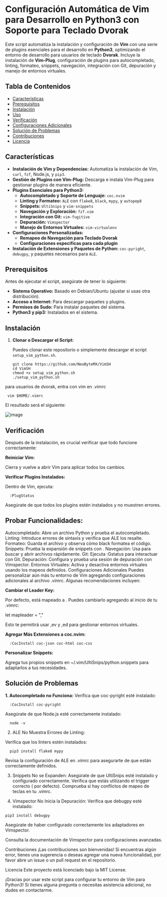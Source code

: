 # Configuración Automática de Vim para Desarrollo en Python3 con Soporte para Teclado Dvorak

Este script automatiza la instalación y configuración de **Vim** con una serie de plugins esenciales para el desarrollo en **Python3**, optimizando el entorno de desarrollo para usuarios de teclado **Dvorak**. Incluye la instalación de **Vim-Plug**, configuración de plugins para autocompletado, linting, formateo, snippets, navegación, integración con Git, depuración y manejo de entornos virtuales.

## Tabla de Contenidos

- [Características](#características)
- [Prerequisitos](#prerequisitos)
- [Instalación](#instalación)
- [Uso](#uso)
- [Verificación](#verificación)
- [Configuraciones Adicionales](#configuraciones-adicionales)
- [Solución de Problemas](#solución-de-problemas)
- [Contribuciones](#contribuciones)
- [Licencia](#licencia)

## Características

- **Instalación de Vim y Dependencias:** Automatiza la instalación de Vim, `curl`, `fzf`, Node.js, y `pip3`.
- **Gestión de Plugins con Vim-Plug:** Descarga e instala Vim-Plug para gestionar plugins de manera eficiente.
- **Plugins Esenciales para Python3:**
  - **Autocompletado y Soporte de Lenguaje:** `coc.nvim`
  - **Linting y Formateo:** `ALE` con `flake8`, `black`, `mypy`, y `autopep8`
  - **Snippets:** `UltiSnips` y `vim-snippets`
  - **Navegación y Exploración:** `fzf.vim`
  - **Integración con Git:** `vim-fugitive`
  - **Depuración:** `Vimspector`
  - **Manejo de Entornos Virtuales:** `vim-virtualenv`
- **Configuraciones Personalizadas:**
  - **Remapeo de Navegación para Teclado Dvorak**
  - **Configuraciones específicas para cada plugin**
- **Instalación de Extensiones y Paquetes de Python:** `coc-pyright`, `debugpy`, y paquetes necesarios para `ALE`.

## Prerequisitos

Antes de ejecutar el script, asegúrate de tener lo siguiente:

- **Sistema Operativo:** Basado en Debian/Ubuntu (ajustar si usas otra distribución).
- **Acceso a Internet:** Para descargar paquetes y plugins.
- **Permisos de Sudo:** Para instalar paquetes del sistema.
- **Python3 y pip3:** Instalados en el sistema.

## Instalación

1. **Clonar o Descargar el Script:**

   Puedes clonar este repositorio o simplemente descargar el script `setup_vim_python.sh`.

   ```
   git clone https://github.com/NeoByteMX/VimSH
   cd VimSH
   chmod +x setup_vim_python.sh
   ./setup_vim_python.sh
   ```

para usuarios de dvorak, entra con vim en .vimrc
 ```
  vim $HOME/.vimrc
```
El resultado será el siguiente:


![image](https://github.com/user-attachments/assets/7598b819-d02a-4573-9bc4-5cb593c16c50)


## Verificación
Después de la instalación, es crucial verificar que todo funcione correctamente:

**Reiniciar Vim:**

Cierra y vuelve a abrir Vim para aplicar todos los cambios.

**Verificar Plugins Instalados:**

Dentro de Vim, ejecuta:
```
  :PlugStatus
```

Asegúrate de que todos los plugins estén instalados y no muestren errores.

## Probar Funcionalidades:

Autocompletado: Abre un archivo Python y prueba el autocompletado.
Linting: Introduce errores de sintaxis y verifica que ALE los resalte.
Formateo: Guarda el archivo y observa cómo black formatea el código.
Snippets: Prueba la expansión de snippets con <Tab>.
Navegación: Usa <C-p> para buscar y abrir archivos rápidamente.
Git: Ejecuta :Gstatus para interactuar con Git.
Depuración: Configura y prueba una sesión de depuración con Vimspector.
Entornos Virtuales: Activa y desactiva entornos virtuales usando los mapeos definidos.
Configuraciones Adicionales
Puedes personalizar aún más tu entorno de Vim agregando configuraciones adicionales al archivo .vimrc. Algunas recomendaciones incluyen:

**Cambiar el Leader Key:**

Por defecto, <leader> está mapeado a \. Puedes cambiarlo agregando al inicio de tu .vimrc:

let mapleader = ","

Esto te permitirá usar ,ev y ,ed para gestionar entornos virtuales.

**Agregar Más Extensiones a coc.nvim:**
```
  :CocInstall coc-json coc-html coc-css
```

**Personalizar Snippets:**

Agrega tus propios snippets en ~/.vim/UltiSnips/python.snippets para adaptarlos a tus necesidades.

## Solución de Problemas
**1. Autocompletado no Funciona:**
Verifica que coc-pyright esté instalado:
```
  :CocInstall coc-pyright
```

Asegúrate de que Node.js esté correctamente instalado:
```
  node -v
```

2. ALE No Muestra Errores de Linting:

Verifica que los linters estén instalados:
```
  pip3 install flake8 mypy
```

Revisa la configuración de ALE en .vimrc para asegurarte de que están correctamente definidos.

3. Snippets No se Expanden:
Asegúrate de que UltiSnips esté instalado y configurado correctamente.
Verifica que estás utilizando el trigger correcto (<Tab> por defecto).
Comprueba si hay conflictos de mapeo de teclas en tu .vimrc.

4. Vimspector No Inicia la Depuración:
Verifica que debugpy esté instalado:

```
pip3 install debugpy
```
Asegúrate de haber configurado correctamente los adaptadores en Vimspector.

Consulta la documentación de Vimspector para configuraciones avanzadas.

Contribuciones
¡Las contribuciones son bienvenidas! Si encuentras algún error, tienes una sugerencia o deseas agregar una nueva funcionalidad, por favor abre un issue o un pull request en el repositorio.

Licencia
Este proyecto está licenciado bajo la MIT License.

¡Gracias por usar este script para configurar tu entorno de Vim para Python3! Si tienes alguna pregunta o necesitas asistencia adicional, no dudes en contactarme.
